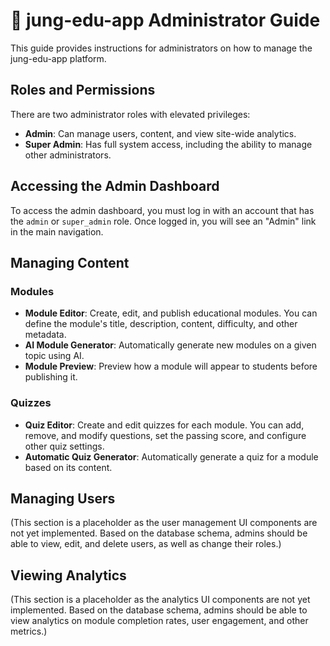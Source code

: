 # 🔑 jung-edu-app Administrator Guide

This guide provides instructions for administrators on how to manage the jung-edu-app platform.

##  Roles and Permissions

There are two administrator roles with elevated privileges:

- **Admin**: Can manage users, content, and view site-wide analytics.
- **Super Admin**: Has full system access, including the ability to manage other administrators.

## Accessing the Admin Dashboard

To access the admin dashboard, you must log in with an account that has the `admin` or `super_admin` role. Once logged in, you will see an "Admin" link in the main navigation.

## Managing Content

### Modules

- **Module Editor**: Create, edit, and publish educational modules. You can define the module's title, description, content, difficulty, and other metadata.
- **AI Module Generator**: Automatically generate new modules on a given topic using AI.
- **Module Preview**: Preview how a module will appear to students before publishing it.

### Quizzes

- **Quiz Editor**: Create and edit quizzes for each module. You can add, remove, and modify questions, set the passing score, and configure other quiz settings.
- **Automatic Quiz Generator**: Automatically generate a quiz for a module based on its content.

## Managing Users

(This section is a placeholder as the user management UI components are not yet implemented. Based on the database schema, admins should be able to view, edit, and delete users, as well as change their roles.)

## Viewing Analytics

(This section is a placeholder as the analytics UI components are not yet implemented. Based on the database schema, admins should be able to view analytics on module completion rates, user engagement, and other metrics.)
